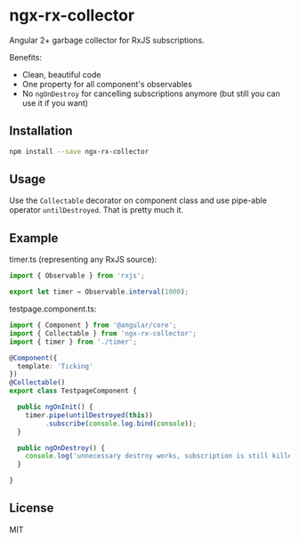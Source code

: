 # ngx-rx-collector

Angular 2+ garbage collector for RxJS subscriptions.

Benefits:
- Clean, beautiful code
- One property for all component's observables
- No `ngOnDestroy` for cancelling subscriptions anymore (but still you can use it if you want)

## Installation

```sh
npm install --save ngx-rx-collector
```

## Usage

Use the `Collectable` decorator on component class and use pipe-able operator `untilDestroyed`. That is pretty much it.

## Example

timer.ts (representing any RxJS source):

```ts
import { Observable } from 'rxjs';

export let timer = Observable.interval(1000);
```

testpage.component.ts:

```ts
import { Component } from '@angular/core';
import { Collectable } from 'ngx-rx-collector';
import { timer } from './timer';

@Component({
  template: 'Ticking'
})
@Collectable()
export class TestpageComponent {

  public ngOnInit() {
    timer.pipe(untilDestroyed(this))
         .subscribe(console.log.bind(console));
  }

  public ngOnDestroy() {
    console.log('unnecessary destroy works, subscription is still killed');
  }

}
```

## License

MIT
